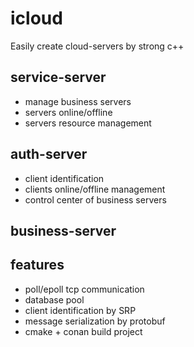 # icloud
Easily create cloud-servers by strong c++
## service-server
+ manage business servers
+ servers online/offline
+ servers resource management

## auth-server
+ client identification
+ clients online/offline management
+ control center of business servers

## business-server


## features
+ poll/epoll tcp communication
+ database pool
+ client identification by SRP
+ message serialization by protobuf
+ cmake + conan build project

